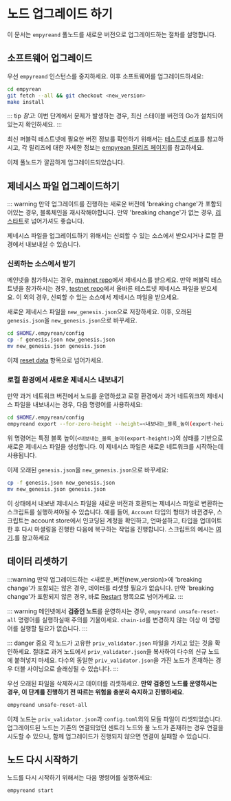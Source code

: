 <!-- markdown-link-check-disable -->
# 노드 업그레이드 하기

이 문서는 `empyreand` 풀노드를 새로운 버전으로 업그레이드하는 절차를 설명합니다.

## 소프트웨어 업그레이드

우선 `empyreand` 인스턴스를 중지하세요. 이후 소프트웨어를 업그레이드하세요:

```bash
cd empyrean
git fetch --all && git checkout <new_version>
make install
```

::: tip
_참고_: 이번 단계에서 문제가 발생하는 경우, 최신 스테이블 버전의 Go가 설치되어있는지 확인하세요.
:::

최신 퍼블릭 테스트넷에 필요한 버전 정보를 확인하기 위해서는 [테스트넷 리포](https://github.com/cosmos/testnets)를 참고하시고, 각 릴리즈에 대한 자세한 정보는 [empyrean 릴리즈 페이지](https://github.com/cosmos/empyrean/releases)를 참고하세요.

이제 풀노드가 깔끔하게 업그레이드되었습니다.

## 제네시스 파일 업그레이드하기

::: warning
만약 업그레이드를 진행하는 새로운 버전에 'breaking change'가 포함되어있는 경우, 블록체인을 재시작해야합니다. 만약 'breaking change'가 없는 경우, [리스타트](#restart)로 넘어가셔도 좋습니다.

제네시스 파일을 업그레이드하기 위해서는 신뢰할 수 있는 소스에서 받으시거나 로컬 환경에서 내보내실 수 있습니다.

### 신뢰하는 소스에서 받기

메인넷을 참가하시는 경우, [mainnet repo](https://github.com/cosmos/launch)에서 제네시스를 받으세요. 만약 퍼블릭 테스트넷을 참가하시는 경우, [testnet repo](https://github.com/cosmos/testnets)에서 올바른 테스트넷 제네시스 파일을 받으세요. 이 외의 경우, 신뢰할 수 있는 소스에서 제네시스 파일을 받으세요.

새로운 제네시스 파일을 `new_genesis.json`으로 저장하세요. 이후, 오래된 `genesis.json`을 `new_genesis.json`으로 바꾸세요.

```bash
cd $HOME/.empyrean/config
cp -f genesis.json new_genesis.json
mv new_genesis.json genesis.json
```

이제 [reset data](#reset-data) 항목으로 넘어가세요.

### 로컬 환경에서 새로운 제네시스 내보내기

만약 과거 네트워크 버전에서 노드를 운영하셨고 로컬 환경에서 과거 네트워크의 제네시스 파일을 내보내시는 경우, 다음 명령어를 사용하세요:

```bash
cd $HOME/.empyrean/config
empyreand export --for-zero-height --height=<내보내는_블록_높이(export-height)> > new_genesis.json
```

위 명령어는 특정 블록 높이(`<내보내는_블록_높이(export-height)>`)의 상태를 기반으로 새로운 제네시스 파일을 생성합니다. 이 제네시스 파일은 새로운 네트워크를 시작하는데 사용됩니다.

이제 오래된 `genesis.json`을 `new_genesis.json`으로 바꾸세요:

```bash
cp -f genesis.json new_genesis.json
mv new_genesis.json genesis.json
```

이 상태에서 내보낸 제네시스 파일을 새로운 버전과 호환되는 제네시스 파일로 변환하는 스크립트를 실행하셔야될 수 있습니다. 예를 들어, `Account` 타입의 형태가 바뀐경우, 스크립트는 account store에서 인코딩된 계정을 확인하고, 언마셜하고, 타입을 업데이트한 후 다시 마셜링을 진행한 다음에 복구하는 작업을 진행합니다. 스크립트의 예시는 [여기](https://github.com/cosmos/cosmos-sdk/blob/master/contrib/export/v0.33.x-to-v0.34.0.py).를 참고하세요

## 데이터 리셋하기

:::warning
만약 업그레이드하는 <새로운\_버전(new_version)>에 'breaking change'가 포함되는 않은 경우, 데이터를 리셋할 필요가 없습니다. 만약 'breaking change'가 포함되지 않은 경우, 바로 [Restart](#restart) 항목으로 넘어가세요.
:::

::: warning
메인넷에서 **검증인 노드**를 운영하시는 경우, `empyreand unsafe-reset-all` 명령어를 실행하실때 주의를 기울이세요. `chain-id`를 변경하지 않는 이상 이 명령어를 실행할 필요가 없습니다.
:::

::: danger 중요
각 노드가 고유한 `priv_validator.json` 파일을 가지고 있는 것을 확인하세요. 절대로 과거 노드에서 `priv_validator.json`을 복사하여 다수의 신규 노드에 붙혀넣지 마세요. 다수의 동일한 `priv_validator.json`을 가진 노드가 존재하는 경우 더블 사이닝으로 슬래싱될 수 있습니다.
:::

우선 오래된 파일을 삭제하시고 데이터를 리셋하세요.
**만약 검증인 노드를 운영하시는 경우, 이 단계를 진행하기 전 따르는 위험을 충분히 숙지하고 진행하세요**.

```bash
empyreand unsafe-reset-all
```

이제 노드는 `priv_validator.json`과 `config.toml`외의 모들 파일이 리셋되었습니다. 업그레이드된 노드는 기존의 연결되었던 센트리 노드와 풀 노드가 존재하는 경우 연결을 시도할 수 있으나, 함께 업그레이드가 진행되지 않으면 연결이 실패할 수 있습니다.

## 노드 다시 시작하기

노드를 다시 시작하기 위해서는 다음 명령어를 실행하세요:

```bash
empyreand start
```

<!-- markdown-link-check-enable -->
